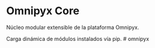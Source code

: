 # Omnipyx Core

Núcleo modular extensible de la plataforma Omnipyx.

Carga dinámica de módulos instalados vía pip.
#   o m n i p y x  
 